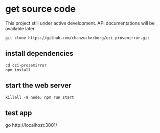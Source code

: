 # get source code

This project still under active development.
API documentations will be available later.

```
git clone https://github.com/chanzuckerberg/czi-prosemirror.git
```

## install dependencies
```
cd czi-prosemirror
npm install
```

##  start the web server
```
killall -9 node; npm run start
```

## test app
go http://localhost:3001/
